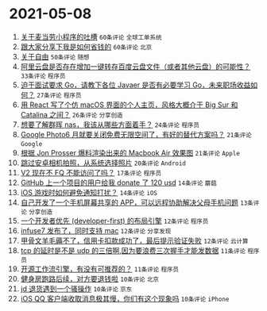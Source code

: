 # 2021-05-08

1. [关于麦当劳小程序的吐槽](https://www.v2ex.com/t/775565) `60条评论` `全球工单系统`
1. [跟大家分享下我是如何省钱的](https://www.v2ex.com/t/775576) `60条评论` `北京`
1. [关于自由](https://www.v2ex.com/t/775584) `50条评论` `随想`
1. [阿里云盘是否存在增加一键转存百度云盘文件（或者其他云盘）的可能性？](https://www.v2ex.com/t/775566) `33条评论` `程序员`
1. [迫于面试要求 Go，请教下各位 Javaer 是否有必要学习 Go，未来职场收益如何？](https://www.v2ex.com/t/775583) `27条评论` `程序员`
1. [用 React 写了个仿 macOS 界面的个人主页，风格大概介于 Big Sur 和 Catalina 之间？](https://www.v2ex.com/t/775582) `26条评论` `分享创造`
1. [想要了解群晖 nas，我该从哪些方面着手？](https://www.v2ex.com/t/775560) `24条评论` `程序员`
1. [Google Photo6 月就要关闭免费无限空间了，有好的替代方案吗？](https://www.v2ex.com/t/775605) `21条评论` `Google`
1. [根据 Jon Prosser 爆料渲染出来的 Macbook Air 效果图](https://www.v2ex.com/t/775574) `21条评论` `Apple`
1. [跳过安卓相机拍照，从系统选择照片](https://www.v2ex.com/t/775553) `20条评论` `Android`
1. [V2 现在不 FQ 不能访问了吗？](https://www.v2ex.com/t/775594) `17条评论` `程序员`
1. [GitHub 上一个项目的用户给我 donate 了 120 usd](https://www.v2ex.com/t/775580) `14条评论` `蘑菇`
1. [iOS 游戏时如何避免通知打扰？](https://www.v2ex.com/t/775559) `14条评论` `iOS`
1. [自己开发了一个手机屏幕共享的 APP，可以远程协助解决父母手机问题](https://www.v2ex.com/t/775606) `13条评论` `分享创造`
1. [一个开发者优先 (developer-first) 的布局引擎](https://www.v2ex.com/t/775608) `12条评论` `程序员`
1. [infuse7 发布了，同时支持 mac](https://www.v2ex.com/t/775595) `12条评论` `分享发现`
1. [甲骨文羊毛薅不了，信用卡扣款成功了，最后提示验证失败](https://www.v2ex.com/t/775568) `12条评论` `云计算`
1. [tcp 的延时是不是 udp 的三倍啊,因为要浪费三次握手才能发数据](https://www.v2ex.com/t/775590) `11条评论` `程序员`
1. [开源工作流引擎，有没有可推荐的？](https://www.v2ex.com/t/775585) `11条评论` `程序员`
1. [健身房跑路后续，对方要退钱啦](https://www.v2ex.com/t/775614) `10条评论` `北京`
1. [jd 退货遇到一个骚操作](https://www.v2ex.com/t/775604) `10条评论` `京东`
1. [iOS QQ 客户端收取消息极其慢，你们有这个现象吗](https://www.v2ex.com/t/775589) `10条评论` `iPhone`
